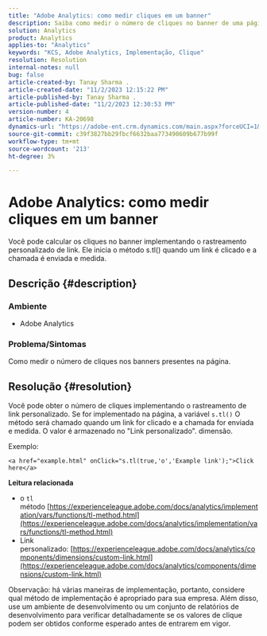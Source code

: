 ```yaml
---
title: "Adobe Analytics: como medir cliques em um banner"
description: Saiba como medir o número de cliques no banner de uma página.
solution: Analytics
product: Analytics
applies-to: "Analytics"
keywords: "KCS, Adobe Analytics, Implementação, Clique"
resolution: Resolution
internal-notes: null
bug: false
article-created-by: Tanay Sharma .
article-created-date: "11/2/2023 12:15:22 PM"
article-published-by: Tanay Sharma .
article-published-date: "11/2/2023 12:30:53 PM"
version-number: 4
article-number: KA-20698
dynamics-url: "https://adobe-ent.crm.dynamics.com/main.aspx?forceUCI=1&pagetype=entityrecord&etn=knowledgearticle&id=498d7e79-7979-ee11-8179-6045bd006239"
source-git-commit: c39f3827bb29fbcf6632baa773490609b677b99f
workflow-type: tm+mt
source-wordcount: '213'
ht-degree: 3%

---
```


# Adobe Analytics: como medir cliques em um banner


Você pode calcular os cliques no banner implementando o rastreamento personalizado de link. Ele inicia o método s.tl() quando um link é clicado e a chamada é enviada e medida.

## Descrição {#description}


### Ambiente

- Adobe Analytics




### Problema/Sintomas 

Como medir o número de cliques nos banners presentes na página.


## Resolução {#resolution}


Você pode obter o número de cliques implementando o rastreamento de link personalizado. Se for implementado na página, a variável `s.tl()` O método será chamado quando um link for clicado e a chamada for enviada e medida. O valor é armazenado no &quot;Link personalizado&quot;. dimensão.

Exemplo:


```
<a href="example.html" onClick="s.tl(true,'o','Example link');">Click here</a>
```


<b>Leitura relacionada</b>

- o `tl` método [https://experienceleague.adobe.com/docs/analytics/implementation/vars/functions/tl-method.html](https://experienceleague.adobe.com/docs/analytics/implementation/vars/functions/tl-method.html)
- Link personalizado: [https://experienceleague.adobe.com/docs/analytics/components/dimensions/custom-link.html](https://experienceleague.adobe.com/docs/analytics/components/dimensions/custom-link.html)


Observação: há várias maneiras de implementação, portanto, considere qual método de implementação é apropriado para sua empresa. Além disso, use um ambiente de desenvolvimento ou um conjunto de relatórios de desenvolvimento para verificar detalhadamente se os valores de clique podem ser obtidos conforme esperado antes de entrarem em vigor.
